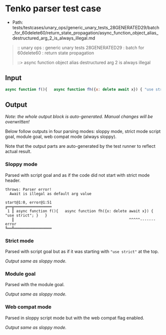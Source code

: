 # Tenko parser test case

- Path: tests/testcases/unary_ops/generic_unary_tests_28GENERATED29/batch_for_60delete60/return_state_propagation/async_function_object_alias_destructured_arg_2_is_always_illegal.md

> :: unary ops : generic unary tests 28GENERATED29 : batch for 60delete60 : return state propagation
>
> ::> async function object alias destructured arg 2 is always illegal

## Input

`````js
async function f(){   async function fh({x: delete await x}) { "use strict"; }   }
`````

## Output

_Note: the whole output block is auto-generated. Manual changes will be overwritten!_

Below follow outputs in four parsing modes: sloppy mode, strict mode script goal, module goal, web compat mode (always sloppy).

Note that the output parts are auto-generated by the test runner to reflect actual result.

### Sloppy mode

Parsed with script goal and as if the code did not start with strict mode header.

`````
throws: Parser error!
  Await is illegal as default arg value

start@1:0, error@1:51
╔══╦═════════════════
 1 ║ async function f(){   async function fh({x: delete await x}) { "use strict"; }   }
   ║                                                    ^^^^^------- error
╚══╩═════════════════

`````

### Strict mode

Parsed with script goal but as if it was starting with `"use strict"` at the top.

_Output same as sloppy mode._

### Module goal

Parsed with the module goal.

_Output same as sloppy mode._

### Web compat mode

Parsed in sloppy script mode but with the web compat flag enabled.

_Output same as sloppy mode._
